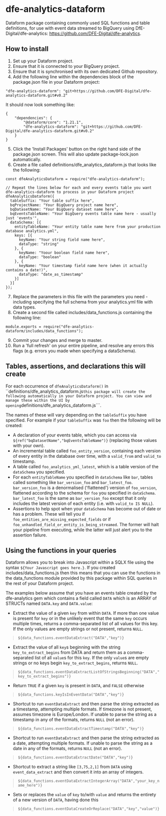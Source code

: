# dfe-analytics-dataform
Dataform package containing commonly used SQL functions and table definitions, for use with event data streamed to BigQuery using DfE-Digital/dfe-analytics: https://github.com/DFE-Digital/dfe-analytics.

## How to install
1. Set up your Dataform project.
2. Ensure that it is connected to your BigQuery project.
3. Ensure that it is synchronised with its own dedicated Github repository.
4. Add the following line within the dependencies block of the package.json file in your Dataform project:
```
"dfe-analytics-dataform": "git+https://github.com/DFE-Digital/dfe-analytics-dataform.git#v0.2"
```
It should now look something like:
```
{
    "dependencies": {
        "@dataform/core": "1.21.1",
        "dfe-analytics-dataform": "git+https://github.com/DFE-Digital/dfe-analytics-dataform.git#v0.2"
    }
}
```
5. Click the 'Install Packages' button on the right hand side of the package.json screen. This will also update package-lock.json automatically.
6. Create a file called definitions/dfe_analytics_dataform.js that looks like the following:
```
const dfeAnalyticsDataform = require("dfe-analytics-dataform");

// Repeat the lines below for each and every events table you want dfe-analytics-dataform to process in your Dataform project
dfeAnalyticsDataform({
  tableSuffix: "Your table suffix here",
  bqProjectName: "Your BigQuery project name here",
  bqDatasetName: "Your BigQuery dataset name here",
  bqEventsTableName: "Your BigQuery events table name here - usually just 'events'",
  dataSchema: [{
    entityTableName: "Your entity table name here from your production database analytics.yml",
    keys: [{
      keyName: "Your string field name here",
      dataType: "string"
    }, {
      keyName: "Yoour boolean field name here",
      dataType: "boolean"
    }, {
      keyName: "Your timestamp field name here (when it actually contains a date!)",
      dataType: "date_as_timestamp"
    }]
  }]
});
```
7. Replace the parameters in this file with the parameters you need - including specifying the full schema from your analytics.yml file with data types.
8. Create a second file called includes/data_functions.js containing the following line:
```
module.exports = require("dfe-analytics-dataform/includes/data_functions");
```
9. Commit your changes and merge to master.
10. Run a 'full refresh' on your entire pipeline, and resolve any errors this flags (e.g. errors you made when specifying a dataSchema).

## Tables, assertions, and declarations this will create
For each occurrence of ```dfeAnalyticsDataform()``` in ``definitions/dfe_analytics_dataform.js``` this package will create the following automatically in your Dataform project. You can view and manage these within the UI by opening ```definitions/dfe_analytics_dataform.js```.

The names of these will vary depending on the ```tableSuffix``` you have specified. For example if your ```tableSuffix``` was ```foo``` then the following will be created:
- A declaration of your events table, which you can access via ```${ref("bqDatasetName","bqEventsTableName")}``` (replacing those values with your own).
- An incremental table called ```foo_entity_version```, containing each version of every entity in the database over time, with a ```valid_from``` and ```valid_to``` timestamp.
- A table called ```foo_analytics_yml_latest```, which is a table version of the ```dataSchema``` you specified.
- For each ```entityTableName``` you specified in ```dataSchema``` like ```bar```, tables called something like ```bar_version_foo``` and ```bar_latest_foo```. ```bar_version_foo``` is a denormalised ('flattened') version of ```foo_version```, flattened according to the schema for ```foo``` you specified in ```dataSchema```. ```bar_latest_foo``` is the same as ```bar_version_foo``` except that it only includes the latest version of each entity (i.e. with ```valid_to IS NULL```).
- Assertions to help spot when your ```dataSchema``` has become out of date or has a problem. These will tell you if ```foo_entities_are_missing_expected_fields``` or if ```foo_unhandled_field_or_entity_is_being_streamed```. The former will halt your pipeline from executing, while the latter will just alert you to the assertion failure.

## Using the functions in your queries
Dataform allows you to break into Javascript within a SQLX file using the syntax ```${Your Javascript goes here.}```. If you created includes/data_functions.js then this means that you can use the functions in the data_functions module provided by this package within SQL queries in the rest of your Dataform project.

The examples below assume that you have an events table created by the dfe-analytics gem which contains a field called ```DATA``` which is an ARRAY of STRUCTs named ```DATA.key``` and ```DATA.value```:
- Extract the value of a given ```key``` from within ```DATA```. If more than one value is present for ```key``` or in the unlikely event that the same ```key``` occurs multiple times, returns a comma-separated list of all values for this key. If the only values are empty strings or not present, returns ```NULL```.

> ```${data_functions.eventDataExtract("DATA","key")}```

- Extract the value of all ```key```s beginning with the string ```key_to_extract_begins``` from DATA and return them as a comma-separated list of all ```value```s for this ```key```. If the only ```value```s are empty strings or no keys begin ```key_to_extract_begins```, returns ```NULL```.

> ```${data_functions.eventDataExtractListOfStringsBeginning("DATA","key_to_extract_begins")}```

- Return ```TRUE``` if a given ```key``` is present in ```DATA```, and ```FALSE``` otherwise

> ```${data_functions.keyIsInEventData("DATA","key")}```

- Shortcut to run ```eventDataExtract``` and then parse the string extracted as a timestamp, attempting multiple formats. If timezone is not present, assumes timezone is Europe/London. If unable to parse the string as a timestamp in any of the formats, returns ```NULL``` (not an error).

> ```${data_functions.eventDataExtractTimestamp("DATA","key")}```

- Shortcut to run ```eventDataExtract``` and then parse the string extracted as a date, attempting multiple formats. If unable to parse the string as a date in any of the formats, returns ```NULL``` (not an error).

> ```${data_functions.eventDataExtractDate("DATA","key")}```

- Shortcut to extract a string like ```[3,75,2,1]``` from ```DATA``` using ```event_data_extract``` and then convert it into an array of integers.

> ```${data_functions.eventDataExtractIntegerArray("DATA","your_key_name_here")}```

- Sets or replaces the ```value``` of ```key``` to/with ```value``` and returns the entirety of a new version of ```DATA```, having done this

> ```${data_functions.eventDataCreateOrReplace("DATA","key","value")}```
